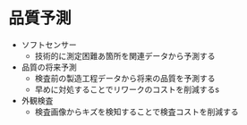 # 品質予測
- ソフトセンサー
    - 技術的に測定困難あ箇所を関連データから予測する
- 品質の将来予測
    - 検査前の製造工程データから将来の品質を予測する
    - 早めに対処することでリワークのコストを削減するs
- 外観検査
    - 検査画像からキズを検知することで検査コストを削減する
